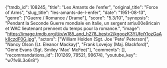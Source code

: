 {"tmdb_id": 108245, "title": "Les Amants de l'enfer", "original_title": "Force of Arms", "slug_title": "les-amants-de-l-enfer", "date": "1951-08-13", "genre": ["Guerre / Romance / Drame"], "score": "5.3/10", "synopsis": "Pendant la Seconde Guerre mondiale en Italie, un sergent am\u00e9ricain et WAC lieutenant prennent du temps pour la romance.", "image": "https://image.tmdb.org/t/p/w185_and_h278_bestv2/kgoozK3YUfeiYIozGaAk8czdF0G.jpg", "actors": ["William Holden (Sgt. Joe 'Pete' Peterson)", "Nancy Olson (Lt. Eleanor Mackay)", "Frank Lovejoy (Maj. Blackford)", "Gene Evans (Sgt. Smiley 'Mac' McFee)"], "comments": [], "recommandations_id": [101269, 79521, 99674], "youtube_key": "w7fv6L3o6r8"}